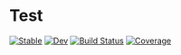 # Test

[![Stable](https://img.shields.io/badge/docs-stable-blue.svg)](https://mathutopia.github.io/Test.jl/stable/)
[![Dev](https://img.shields.io/badge/docs-dev-blue.svg)](https://mathutopia.github.io/Test.jl/dev/)
[![Build Status](https://github.com/mathutopia/Test.jl/actions/workflows/CI.yml/badge.svg?branch=master)](https://github.com/mathutopia/Test.jl/actions/workflows/CI.yml?query=branch%3Amaster)
[![Coverage](https://codecov.io/gh/mathutopia/Test.jl/branch/master/graph/badge.svg)](https://codecov.io/gh/mathutopia/Test.jl)
